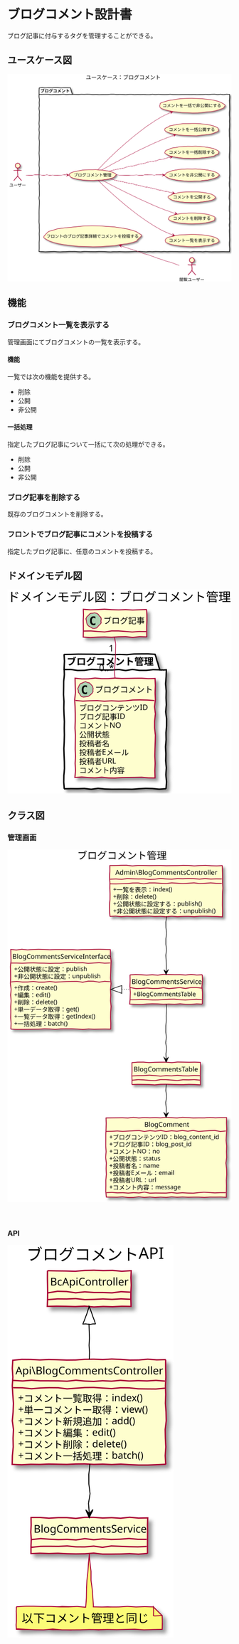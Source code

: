 # ブログコメント設計書

ブログ記事に付与するタグを管理することができる。

## ユースケース図
![ユースケース図：ブログコメント](../../../svg/use_case/bc-blog/blog_comments.svg)

 
## 機能
### ブログコメント一覧を表示する
管理画面にてブログコメントの一覧を表示する。  


#### 機能
一覧では次の機能を提供する。
- 削除
- 公開
- 非公開

#### 一括処理
指定したブログ記事について一括にて次の処理ができる。
- 削除
- 公開
- 非公開

### ブログ記事を削除する
既存のブログコメントを削除する。

### フロントでブログ記事にコメントを投稿する
指定したブログ記事に、任意のコメントを投稿する。
 
## ドメインモデル図
![ユースケース図：ブログコメント](../../../svg/domain_model/bc-blog/blog_comments.svg)

 
## クラス図
### 管理画面
![ユースケース図：ブログコメント](../../../svg/class/bc-blog/manage_blog_comments.svg)

　
### API
![ユースケース図：ブログコメント](../../../svg/class/bc-blog/api_blog_comments.svg)
